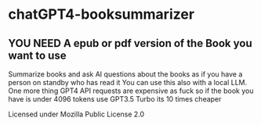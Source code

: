 # chatGPT4-booksummarizer
## **YOU NEED A epub or pdf version of the Book you want to use**
Summarize books and ask AI questions about the books as if you have a person on standby who has read it
You can use this also with a local LLM.
One more thing GPT4 API requests are expensive as fuck so if the book you have is under 4096 tokens use GPT3.5 Turbo its 10 times cheaper

Licensed under Mozilla Public License 2.0
